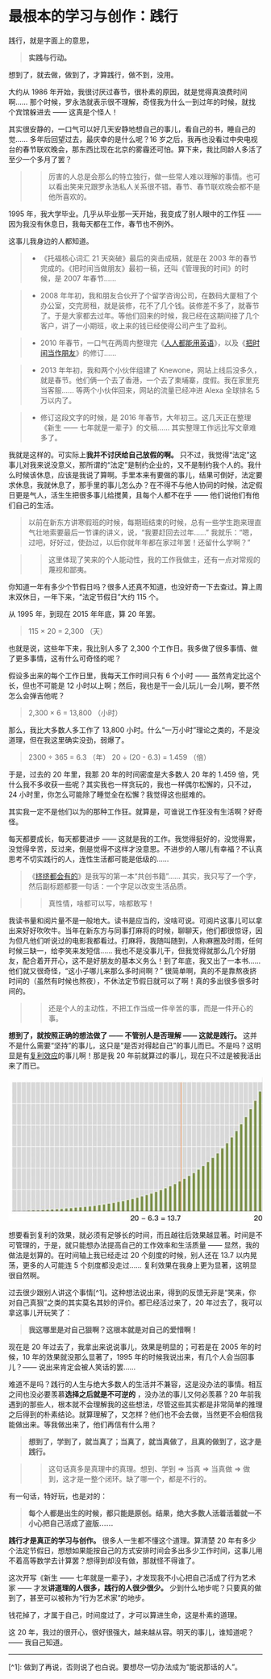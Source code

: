 # 最根本的学习与创作：践行

 践行，就是字面上的意思，

 >**实践与行动。** 

 想到了，就去做，做到了，才算践行，做不到，没用。

 大约从 1986 年开始，我很讨厌过春节，很朴素的原因，就是觉得真浪费时间啊…… 那个时候，罗永浩就表示很不理解，奇怪我为什么一到过年的时候，就找个宾馆躲进去 —— 这真是个怪人！

 其实很安静的，一口气可以好几天安静地想自己的事儿，看自己的书，睡自己的觉…… 多年后回望过去，最庆幸的是什么呢？16 岁之后，我再也没看过中央电视台的春节联欢晚会，那东西比现在北京的雾霾还可怕。算下来，我比同龄人多活了至少一个多月了罢？

> > 厉害的人总是会那么的特立独行，做一些常人难以理解的事情。也可以看出笑来兄跟罗永浩私人关系很不错。春节、春节联欢晚会都不是他所喜欢的。



 1995 年，我大学毕业。几乎从毕业那一天开始，我变成了别人眼中的工作狂 —— 因为我没有休息日，我每天都在工作，春节也不例外。

 这事儿我身边的人都知道。

 > - 《托福核心词汇 21 天突破》最后的突击成稿，就是在 2003 年的春节完成的。《把时间当做朋友》最初一稿，还叫《管理我的时间》的时候，是 2007 年春节……

 > - 2008 年年初，我和朋友合伙开了个留学咨询公司，在数码大厦租了个办公室，交完房租，就是装修，花不了几个钱。装修差不多了，就春节了。于是大家都去过年。等他们回来的时候，我已经在这期间接了几个客户，讲了一小期班，收上来的钱已经使得公司产生了盈利。

 > - 2010 年春节，一口气在两周内整理完《[人人都能用英语](http://zhibimo.com/books/xiaolai/everyone-can-use-english)》，以及《[把时间当作朋友](http://zhibimo.com/books/xiaolai/ba-shi-jian-dang-zuo-peng-you)》的修订……

 > - 2013 年年初，我和两个小伙伴组建了 Knewone，网站上线后没多久，就是春节。他们俩一个去了香港，一个去了柬埔寨，度假。我在家里充当客服…… 等两个小伙伴回来，网站的流量已经冲进 Alexa 全球排名 5 万以内了。

 > - 修订这段文字的时候，是 2016 年春节，大年初三。这几天正在整理《新生 —— 七年就是一辈子》的文稿…… 其实整理工作远比写文章难多了。

 我就是这样的。可实际上**我并不讨厌给自己放假的啊。** 只不过，我觉得“法定”这事儿对我来说没意义，那所谓的“法定”是制约企业的，又不是制约我个人的。我什么时候该休息，应该是我说了算啊。手里本来有要做的事儿，结果可倒好，法定要求休息，我就休息了，那手里的事儿怎么办？在不得不与他人协同的时候，法定假日更是气人，活生生把很多事儿给搅黄，且每个人都不在乎 —— 他们说他们有他们自己的生活。

 > 以前在新东方讲寒假班的时候，每期班结束的时候，总有一些学生跑来理直气壮地索要最后一节课的讲义，说，“我要赶回去过年……” 我就乐：“嗯，过吧，好好过，使劲过，以后你就年年都在家过年罢！还留什么学啊？”

> > 这里体现了笑来的个人能动性，我的工作我做主，还有一点对常规的蔑视和鄙夷。



 你知道一年有多少个节假日吗？很多人还真不知道，也没好奇一下去查过。算上周末双休日，一年下来，“法定节假日”大约 115 个。

 从 1995 年，到现在 2015 年年底，算 20 年罢。

 > 115 × 20 = 2,300 （天）

 也就是说，这些年下来，我比别人多了 2,300 个工作日。我多做了很多事情、做了更多事情，这有什么可奇怪的呢？

 假设多出来的每个工作日里，我每天工作时间只有 6 个小时 —— 虽然肯定比这个长，但也不可能是 12 小时以上啊；然后，我也是干一会儿玩儿一会儿啊，要不然怎么会弹吉他呢？

 > 2,300 × 6 = 13,800 （小时）

 那么，我比大多数人多工作了 13,800 小时。什么“一万小时”理论之类的，不是没道理，但在我这里确实没劲，弱爆了。

 > 2300 ÷ 365 = 6.3 （年）
 > 20 ÷ (20 - 6.3) = 1.459 （倍）

 于是，过去的 20 年里，我那 20 年的时间密度是大多数人 20 年的 1.459 倍，凭什么我不多收获一些呢？其实我也一样贪玩的，我也一样偶尔松懈的，只不过，24 小时里，你怎么可能除了睡觉全在松懈？我觉得这也挺难的。


 其实我一定不是他们以为的那种工作狂。就算是，可谁说工作狂没有生活啊？好奇怪。

 每天都要成长，每天都要进步 —— 这就是我的工作。我觉得挺好的，没觉得累，没觉得辛苦，反过来，倒是觉得不这样才没意思。不进步的人哪儿有幸福？不认真思考不切实践行的人，连性生活都可能是低级的……

 > 《[挤挤都会有的](http://t.cn/Ry7fpEf)》是我写的第一本“共创书籍”…… 其实，我只写了一个字，然后副标题都要一句话：一个字足以改变生活品质。

> > 真性情，啥都可以写，啥都敢写！



 我读书量和阅片量不是一般地大。读书是应当的，没啥可说。可阅片这事儿可以拿出来好好吹吹牛。当年在新东方与同事打麻将的时候，聊聊天，他们都很惊讶，因为但凡他们听说过的电影我都看过。打麻将，我随叫随到，人称麻圈及时雨，任何时候三缺一，给李笑来发短信…… 我也不是没事儿干，但我觉得就那么几个好朋友，配合着开开心，这不是好朋友的基本义务么！到了年底，我又出了一本书…… 他们就又很奇怪，“这小子哪儿来那么多时间啊？” 很简单啊，真的不是靠熬夜挤时间的（虽然有时候也熬夜），不休法定节假日就可以了啊！真的多出很多很多时间的。

> > 还是个人的主动性，不把工作当成一件辛苦的事，而是一件开心的事。



**想到了，就按照正确的想法做了 —— 不管别人是否理解 —— 这就是践行。** 这并不是什么需要“坚持”的事儿，这只是“是否对得起自己”的事儿而已。不是吗？这明显是有[复利效应](A01.md)的事儿啊！那是我 20 年前就算过的事儿，现在只不过是被我活出来了而已。

 ![](images/A02-1.jpg)

 想要看到复利的效果，就必须有足够长的时间，而且越往后效果越显著。时间是不可管理的，于是，就只能想办法提高自己的工作效率和生活质量 —— 显然，我的做法是划算的。在时间轴上我已经走过 20 个刻度的时候，别人还在 13.7 以内晃荡，更多的人可能连 5 个刻度都没走过…… 复利效果在我身上更为显著，这明显很自然啊。

 过去很少跟别人讲这个事情[^1]。这种想法说出来，得到的反馈无非是“笑来，你对自己真狠”之类的其实莫名其妙的评价。都已经活过来了，20 年过去了，我可以拿这事儿开玩笑了：

 >**我这哪里是对自己狠啊？这根本就是对自己的爱惜啊！** 

 现在是 20 年过去了，我拿出来说说事儿，效果是明显的；可若是在 2005 年的时候，10 年的效果就没那么显著了，1995 年的时候我说出来，有几个人会当回事儿？—— 说出来肯定会被人笑话的罢……

 难道不是吗？践行的人生与绝大多数人的生活并不兼容，这是没办法的事情。相互之间也没必要羡慕**选择之后就是不可逆的** ，没办法的事儿又何必羡慕？20 年前我遇到的那些人，根本就不会理解我的这些想法，尽管这些其实都是非常简单的推理之后得到的朴素结论。就算理解了，又怎样？他们也不会去做，当然更不会相信我能做出来。等我做出来了，他们再信有什么用？

 >**想到了，学到了，就当真了；当真了，就当真做了，且真的做到了，这才是践行。** 

> > 这句话真多是真理中的真理。想到、学到 => 当真 => 当真做 => 做到，这才是一整个闭环。缺了哪一个，都是不行的。

 有一句话，特好玩，也是对的：

 >**每个人都是出生的时候，都只能是原创。结果，绝大多数人活着活着就一不小心把自己活成了盗版……** 

**践行才是真正的学习与创作。**  很多人一生都不懂这个道理。算清楚 20 年有多少个法定节假日，想想如果能按自己的方式安排时间会多出多少工作时间，这事儿用不着高等数学去计算罢？想得到却没有做，那就怪不得谁了。

 这次开写《新生 —— 七年就是一辈子》，才发现我不小心把自己活成了行为艺术家 —— 才发**讲道理的人很多，践行的人很少很少。** 少到什么地步呢？只要真的做到了，甚至可以被称为“行为艺术家”的地步。

 钱花掉了，才属于自己，时间度过了，才可以算进生命，这是朴素的道理。

 这 20 年，我过的很开心，很好很强大，越来越从容。明天的事儿，谁知道呢？—— 我自己知道。


 <hr />
[^1]: 做到了再说，否则说了也白说。要想尽一切办法成为“能说那话的人”。